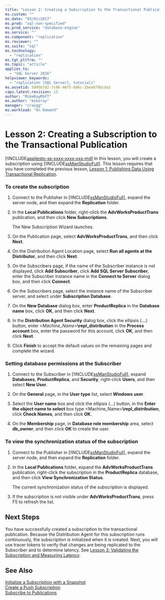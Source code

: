 ```yaml
---
title: "Lesson 2: Creating a Subscription to the Transactional Publication | Microsoft Docs"
ms.custom: ""
ms.date: "03/01/2017"
ms.prod: "sql-non-specified"
ms.prod_service: "database-engine"
ms.service: ""
ms.component: "replication"
ms.reviewer: ""
ms.suite: "sql"
ms.technology: 
  - "replication"
ms.tgt_pltfrm: ""
ms.topic: "article"
applies_to: 
  - "SQL Server 2016"
helpviewer_keywords: 
  - "replication [SQL Server], tutorials"
ms.assetid: 5995b7d2-7c06-46f5-b96c-2bee879bcda2
caps.latest.revision: 13
author: "MikeRayMSFT"
ms.author: "mikeray"
manager: "craigg"
ms.workload: "On Demand"
---
```

# Lesson 2: Creating a Subscription to the Transactional Publication
[!INCLUDE[appliesto-ss-xxxx-xxxx-xxx-md](../../includes/appliesto-ss-xxxx-xxxx-xxx-md.md)]
In this lesson, you will create a subscription using [!INCLUDE[ssManStudioFull](../../includes/ssmanstudiofull-md.md)]. This lesson requires that you have completed the previous lesson, [Lesson 1: Publishing Data Using Transactional Replication](../../relational-databases/replication/lesson-1-publishing-data-using-transactional-replication.md).  
  
### To create the subscription  
  
1.  Connect to the Publisher in [!INCLUDE[ssManStudioFull](../../includes/ssmanstudiofull-md.md)], expand the server node, and then expand the **Replication** folder.  
  
2.  In the **Local Publications** folder, right-click the **AdvWorksProductTrans** publication, and then click **New Subscriptions**.  
  
    The New Subscription Wizard launches.  
  
3.  On the Publication page, select **AdvWorksProductTrans**, and then click **Next**.  
  
4.  On the Distribution Agent Location page, select **Run all agents at the Distributor**, and then click **Next**.  
  
5.  On the Subscribers page, if the name of the Subscriber instance is not displayed, click **Add Subscriber**, click **Add SQL Server Subscriber**, enter the Subscriber instance name in the **Connect to Server** dialog box, and then click **Connect**.  
  
6.  On the Subscribers page, select the instance name of the Subscriber server, and select **<New Database>** under **Subscription Database**.  
  
7.  On the **New Database** dialog box, enter **ProductReplica** in the **Database name** box, click **OK**, and then click **Next**.  
  
8.  In the **Distribution Agent Security** dialog box, click the ellipsis (**…**) button, enter \<*Machine_Name>***\repl_distribution** in the **Process account** box, enter the password for this account, click **OK**, and then click **Next**.  
  
9. Click **Finish** to accept the default values on the remaining pages and complete the wizard.  
  
### Setting database permissions at the Subscriber  
  
1.  Connect to the Subscriber in [!INCLUDE[ssManStudioFull](../../includes/ssmanstudiofull-md.md)], expand **Databases**, **ProductReplica**, and **Security**, right-click **Users**, and then select **New User**.  
  
2.  On the **General** page, in the **User type** list, select **Windows user**.  
  
3.  Select the **User name** box and click the ellipsis (…) button, in the **Enter the object name to select** box type <Machine_Name>**\repl_distribution**, click **Check Names**, and then click **OK**.  
  
4.  On the **Membership** page, in **Database role membership** area, select **db_owner**, and then click **OK** to create the user.  
  
### To view the synchronization status of the subscription  
  
1.  Connect to the Publisher in [!INCLUDE[ssManStudioFull](../../includes/ssmanstudiofull-md.md)], expand the server node, and then expand the **Replication** folder.  
  
2.  In the **Local Publications** folder, expand the **AdvWorksProductTrans** publication, right-click the subscription in the **ProductReplica** database, and then click **View Synchronization Status**.  
  
    The current synchronization status of the subscription is displayed.  
  
3.  If the subscription is not visible under **AdvWorksProductTrans**, press F5 to refresh the list.  
  
## Next Steps  
You have successfully created a subscription to the transactional publication. Because the Distribution Agent for this subscription runs continuously, the subscription is initialized when it is created. Next, you will use tracer tokens to verify that changes are being replicated to the Subscriber and to determine latency. See [Lesson 3: Validating the Subscription and Measuring Latency](../../relational-databases/replication/lesson-3-validating-the-subscription-and-measuring-latency.md).  
  
## See Also  
[Initialize a Subscription with a Snapshot](../../relational-databases/replication/initialize-a-subscription-with-a-snapshot.md)  
[Create a Push Subscription](../../relational-databases/replication/create-a-push-subscription.md)  
[Subscribe to Publications](../../relational-databases/replication/subscribe-to-publications.md)  
  
